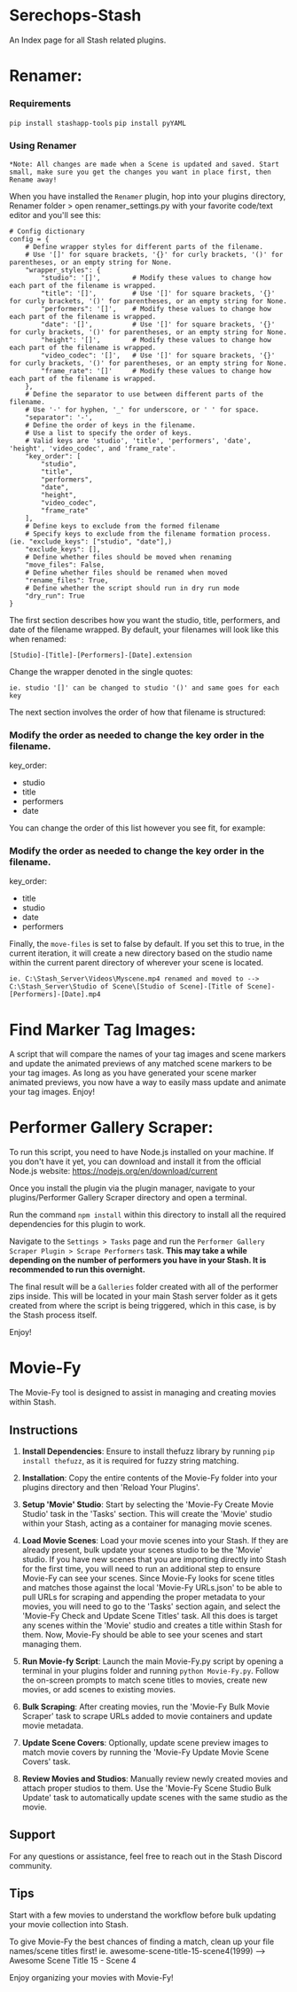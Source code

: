 # Serechops-Stash
An Index page for all Stash related plugins.

# Renamer:

### Requirements

`pip install stashapp-tools`
`pip install pyYAML`

### Using Renamer 
`*Note: All changes are made when a Scene is updated and saved. Start small, make sure you get the changes you want in place first, then Rename away!`

When you have installed the `Renamer` plugin, hop into your plugins directory, Renamer folder > open renamer_settings.py with your favorite code/text editor and you'll see this:

```
# Config dictionary
config = {
    # Define wrapper styles for different parts of the filename.
    # Use '[]' for square brackets, '{}' for curly brackets, '()' for parentheses, or an empty string for None.
    "wrapper_styles": {
        "studio": '[]',        # Modify these values to change how each part of the filename is wrapped.
        "title": '[]',         # Use '[]' for square brackets, '{}' for curly brackets, '()' for parentheses, or an empty string for None.
        "performers": '[]',    # Modify these values to change how each part of the filename is wrapped.
        "date": '[]',          # Use '[]' for square brackets, '{}' for curly brackets, '()' for parentheses, or an empty string for None.
        "height": '[]',        # Modify these values to change how each part of the filename is wrapped.
        "video_codec": '[]',   # Use '[]' for square brackets, '{}' for curly brackets, '()' for parentheses, or an empty string for None.
        "frame_rate": '[]'     # Modify these values to change how each part of the filename is wrapped.
    },
    # Define the separator to use between different parts of the filename.
    # Use '-' for hyphen, '_' for underscore, or ' ' for space.
    "separator": '-',  
    # Define the order of keys in the filename.
    # Use a list to specify the order of keys.
    # Valid keys are 'studio', 'title', 'performers', 'date', 'height', 'video_codec', and 'frame_rate'.
    "key_order": [
        "studio",
        "title",
        "performers",
        "date",
        "height",
        "video_codec",
        "frame_rate"
    ],
    # Define keys to exclude from the formed filename
    # Specify keys to exclude from the filename formation process. (ie. "exclude_keys": ["studio", "date"],)
    "exclude_keys": [],
    # Define whether files should be moved when renaming
    "move_files": False,
    # Define whether files should be renamed when moved
    "rename_files": True,
    # Define whether the script should run in dry run mode
    "dry_run": True
}
```

The first section describes how you want the studio, title, performers, and date of the filename wrapped. By default, your filenames will look like this when renamed:

`[Studio]-[Title]-[Performers]-[Date].extension`

Change the wrapper denoted in the single quotes:

`ie. studio '[]' can be changed to studio '()' and same goes for each key`

The next section involves the order of how that filename is structured:

### Modify the order as needed to change the key order in the filename.
key_order:
  - studio
  - title
  - performers
  - date

You can change the order of this list however you see fit, for example:
### Modify the order as needed to change the key order in the filename.
key_order:
  - title
  - studio
  - date
  - performers

Finally, the `move-files` is set to false by default. If you set this to true, in the current iteration, it will create a new directory based on the studio name within the current parent directory of wherever your scene is located.

`ie. C:\Stash_Server\Videos\Myscene.mp4 renamed and moved to --> C:\Stash_Server\Studio of Scene\[Studio of Scene]-[Title of Scene]-[Performers]-[Date].mp4`

# Find Marker Tag Images: 

A script that will compare the names of your tag images and scene markers and update the animated previews of any matched scene markers to be your tag images. 
As long as you have generated your scene marker animated previews, you now have a way to easily mass update and animate your tag images. 
Enjoy!

# Performer Gallery Scraper:

To run this script, you need to have Node.js installed on your machine. If you don't have it yet, you can download and install it from the official Node.js website: https://nodejs.org/en/download/current

Once you install the plugin via the plugin manager, navigate to your plugins/Performer Gallery Scraper directory and open a terminal. 

Run the command `npm install` within this directory to install all the required dependencies for this plugin to work.

Navigate to the `Settings > Tasks` page and run the `Performer Gallery Scraper Plugin > Scrape Performers` task. **This may take a while depending on the number of performers you have in your Stash. It is recommended to run this overnight.**

The final result will be a `Galleries` folder created with all of the performer zips inside. This will be located in your main Stash server folder as it gets created from where the script is being triggered, which in this case, is by the Stash process itself.

Enjoy!

# Movie-Fy

The Movie-Fy tool is designed to assist in managing and creating movies within Stash.

## Instructions

1. **Install Dependencies**: Ensure to install thefuzz library by running `pip install thefuzz`, as it is required for fuzzy string matching.

2. **Installation**: Copy the entire contents of the Movie-Fy folder into your plugins directory and then 'Reload Your Plugins'.

3. **Setup 'Movie' Studio**: Start by selecting the 'Movie-Fy Create Movie Studio' task in the 'Tasks' section. This will create the 'Movie' studio within your Stash, acting as a container for managing movie scenes.

4. **Load Movie Scenes**: Load your movie scenes into your Stash. If they are already present, bulk update your scenes studio to be the 'Movie' studio. If you have new scenes that you are importing directly into Stash for the first time, you will need to run an additional step to ensure Movie-Fy can see your scenes. Since Movie-Fy looks for scene titles and matches those against the local 'Movie-Fy URLs.json' to be able to pull URLs for scraping and appending the proper metadata to your movies, you will need to go to the 'Tasks' section again, and select the 'Movie-Fy Check and Update Scene Titles' task. All this does is target any scenes within the 'Movie' studio and creates a title within Stash for them. Now, Movie-Fy should be able to see your scenes and start managing them.

5. **Run Movie-fy Script**: Launch the main Movie-Fy.py script by opening a terminal in your plugins folder and running `python Movie-Fy.py`. Follow the on-screen prompts to match scene titles to movies, create new movies, or add scenes to existing movies.

6. **Bulk Scraping**: After creating movies, run the 'Movie-Fy Bulk Movie Scraper' task to scrape URLs added to movie containers and update movie metadata.

7. **Update Scene Covers**: Optionally, update scene preview images to match movie covers by running the 'Movie-Fy Update Movie Scene Covers' task.

8. **Review Movies and Studios**: Manually review newly created movies and attach proper studios to them. Use the 'Movie-Fy Scene Studio Bulk Update' task to automatically update scenes with the same studio as the movie.

## Support

For any questions or assistance, feel free to reach out in the Stash Discord community.

## Tips

Start with a few movies to understand the workflow before bulk updating your movie collection into Stash.

To give Movie-Fy the best chances of finding a match, clean up your file names/scene titles first! ie. awesome-scene-title-15-scene4(1999) --> Awesome Scene Title 15 - Scene 4

Enjoy organizing your movies with Movie-Fy!
